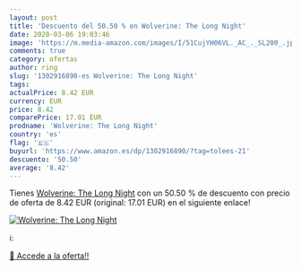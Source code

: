 ```yaml
---
layout: post
title: 'Descuento del 50.50 % en Wolverine: The Long Night'
date: 2020-03-06 19:03:46
image: 'https://m.media-amazon.com/images/I/51CujYH06VL._AC_._SL200_.jpg'
comments: true
category: ofertas
author: ring
slug: '1302916890-es Wolverine: The Long Night'
tags: 
actualPrice: 8.42 EUR
currency: EUR
price: 8.42
comparePrice: 17.01 EUR
prodname: 'Wolverine: The Long Night'
country: 'es'
flag: '🇪🇸'
buyurl: 'https://www.amazon.es/dp/1302916890/?tag=tolees-21'
descuento: '50.50'
average: '8.42'
---
```


Tienes [Wolverine: The Long Night](https://www.amazon.es/dp/1302916890/?tag=tolees-21) con un 50.50 % de descuento con precio de oferta de 8.42 EUR (original: 17.01 EUR) en el siguiente enlace!

[![Wolverine: The Long Night](https://m.media-amazon.com/images/I/51CujYH06VL._AC_._SL200_.jpg)](https://www.amazon.es/dp/1302916890/?tag=tolees-21)

ℹ️:


[🛒 Accede a la oferta!!](https://www.amazon.es/dp/1302916890/?tag=tolees-21)
